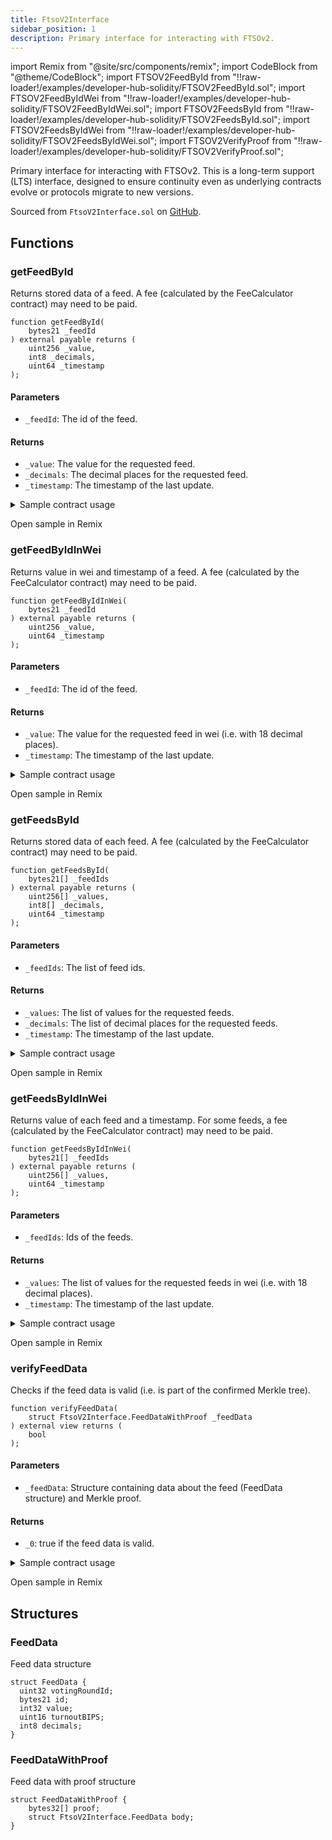 ```yaml
---
title: FtsoV2Interface
sidebar_position: 1
description: Primary interface for interacting with FTSOv2.
---
```


import Remix from "@site/src/components/remix";
import CodeBlock from "@theme/CodeBlock";
import FTSOV2FeedById from "!!raw-loader!/examples/developer-hub-solidity/FTSOV2FeedById.sol";
import FTSOV2FeedByIdWei from "!!raw-loader!/examples/developer-hub-solidity/FTSOV2FeedByIdWei.sol";
import FTSOV2FeedsById from "!!raw-loader!/examples/developer-hub-solidity/FTSOV2FeedsById.sol";
import FTSOV2FeedsByIdWei from "!!raw-loader!/examples/developer-hub-solidity/FTSOV2FeedsByIdWei.sol";
import FTSOV2VerifyProof from "!!raw-loader!/examples/developer-hub-solidity/FTSOV2VerifyProof.sol";

Primary interface for interacting with FTSOv2. This is a long-term support (LTS) interface, designed to ensure continuity even as underlying contracts evolve or protocols migrate to new versions.

Sourced from `FtsoV2Interface.sol` on [GitHub](https://github.com/flare-foundation/flare-smart-contracts-v2/blob/main/contracts/userInterfaces/LTS/FtsoV2Interface.sol).

## Functions

### getFeedById

Returns stored data of a feed.
A fee (calculated by the FeeCalculator contract) may need to be paid.

```solidity
function getFeedById(
    bytes21 _feedId
) external payable returns (
    uint256 _value,
    int8 _decimals,
    uint64 _timestamp
);
```

#### Parameters

- `_feedId`: The id of the feed.

#### Returns

- `_value`: The value for the requested feed.
- `_decimals`: The decimal places for the requested feed.
- `_timestamp`: The timestamp of the last update.

<details>
<summary>Sample contract usage</summary>

<CodeBlock language="solidity" title="FTSOV2FeedById.sol">
  {FTSOV2FeedById}
</CodeBlock>

</details>

<Remix fileName="FTSOV2FeedById.sol">Open sample in Remix</Remix>

### getFeedByIdInWei

Returns value in wei and timestamp of a feed.
A fee (calculated by the FeeCalculator contract) may need to be paid.

```solidity
function getFeedByIdInWei(
    bytes21 _feedId
) external payable returns (
    uint256 _value,
    uint64 _timestamp
);
```

#### Parameters

- `_feedId`: The id of the feed.

#### Returns

- `_value`: The value for the requested feed in wei (i.e. with 18 decimal places).
- `_timestamp`: The timestamp of the last update.

<details>
<summary>Sample contract usage</summary>

<CodeBlock language="solidity" title="FTSOV2FeedByIdWei.sol">
  {FTSOV2FeedByIdWei}
</CodeBlock>

</details>

<Remix fileName="FTSOV2FeedByIdWei.sol">Open sample in Remix</Remix>

### getFeedsById

Returns stored data of each feed.
A fee (calculated by the FeeCalculator contract) may need to be paid.

```solidity
function getFeedsById(
    bytes21[] _feedIds
) external payable returns (
    uint256[] _values,
    int8[] _decimals,
    uint64 _timestamp
);
```

#### Parameters

- `_feedIds`: The list of feed ids.

#### Returns

- `_values`: The list of values for the requested feeds.
- `_decimals`: The list of decimal places for the requested feeds.
- `_timestamp`: The timestamp of the last update.

<details>
<summary>Sample contract usage</summary>

<CodeBlock language="solidity" title="FTSOV2FeedsById.sol">
  {FTSOV2FeedsById}
</CodeBlock>

</details>

<Remix fileName="FTSOV2FeedsById.sol">Open sample in Remix</Remix>

### getFeedsByIdInWei

Returns value of each feed and a timestamp.
For some feeds, a fee (calculated by the FeeCalculator contract) may need to be paid.

```solidity
function getFeedsByIdInWei(
    bytes21[] _feedIds
) external payable returns (
    uint256[] _values,
    uint64 _timestamp
);
```

#### Parameters

- `_feedIds`: Ids of the feeds.

#### Returns

- `_values`: The list of values for the requested feeds in wei (i.e. with 18 decimal places).
- `_timestamp`: The timestamp of the last update.

<details>
<summary>Sample contract usage</summary>

<CodeBlock language="solidity" title="FTSOV2FeedsByIdWei.sol">
  {FTSOV2FeedsByIdWei}
</CodeBlock>

</details>

<Remix fileName="FTSOV2FeedsByIdWei.sol">Open sample in Remix</Remix>

### verifyFeedData

Checks if the feed data is valid (i.e. is part of the confirmed Merkle tree).

```solidity
function verifyFeedData(
    struct FtsoV2Interface.FeedDataWithProof _feedData
) external view returns (
    bool
);
```

#### Parameters

- `_feedData`: Structure containing data about the feed (FeedData structure) and Merkle proof.

#### Returns

- `_0`: true if the feed data is valid.

<details>
<summary>Sample contract usage</summary>

<CodeBlock language="solidity" title="FTSOV2VerifyProof.sol">
  {FTSOV2VerifyProof}
</CodeBlock>

</details>

<Remix fileName="FTSOV2VerifyProof.sol">Open sample in Remix</Remix>

## Structures

### FeedData

Feed data structure

```solidity
struct FeedData {
  uint32 votingRoundId;
  bytes21 id;
  int32 value;
  uint16 turnoutBIPS;
  int8 decimals;
}
```

### FeedDataWithProof

Feed data with proof structure

```solidity
struct FeedDataWithProof {
    bytes32[] proof;
    struct FtsoV2Interface.FeedData body;
}
```
